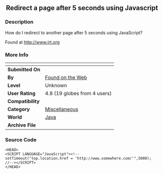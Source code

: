 ﻿<div align="center">

## Redirect a page after 5 seconds using Javascript


</div>

### Description

How do I redirect to another page after 5 seconds using JavaScript?

Found at http://www.irt.org
 
### More Info
 


<span>             |<span>
---                |---
**Submitted On**   |
**By**             |[Found on the Web](https://github.com/Planet-Source-Code/PSCIndex/blob/master/ByAuthor/found-on-the-web.md)
**Level**          |Unknown
**User Rating**    |4.8 (19 globes from 4 users)
**Compatibility**  |
**Category**       |[Miscellaneous](https://github.com/Planet-Source-Code/PSCIndex/blob/master/ByCategory/miscellaneous__2-57.md)
**World**          |[Java](https://github.com/Planet-Source-Code/PSCIndex/blob/master/ByWorld/java.md)
**Archive File**   |[](https://github.com/Planet-Source-Code/found-on-the-web-redirect-a-page-after-5-seconds-using-javascript__2-182/archive/master.zip)





### Source Code

```
<HEAD>
<SCRIPT LANGUAGE="JavaScript"><!--
setTimeout("top.location.href = 'http://www.somewhere.com/'",5000);
//--></SCRIPT>
</HEAD>
```


